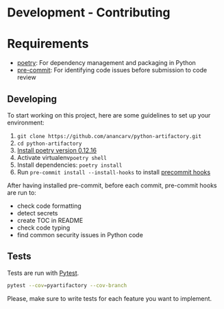 # Development - Contributing

# Requirements
* [poetry](https://github.com/python-poetry/poetry): For dependency management and packaging in Python
* [pre-commit][pre-commit]: For identifying code issues before submission to code review

## Developing

To start working on this project, here are some guidelines to set up your environment:
  1. `git clone https://github.com/anancarv/python-artifactory.git`
  2. `cd python-artifactory`
  3. [Install poetry version 0.12.16](https://python-poetry.org/docs/#installation)
  4. Activate virtualenv`poetry shell`
  5. Install dependencies: `poetry install`
  6. Run `pre-commit install --install-hooks` to install [precommit hooks][pre-commit]

After having installed pre-commit, before each commit, pre-commit hooks are run to:
* check code formatting
* detect secrets
* create TOC in README
* check code typing
* find common security issues in Python code


## Tests

Tests are run with [Pytest](https://docs.pytest.org/en/latest/).
```bash
pytest --cov=pyartifactory --cov-branch
```

Please, make sure to write tests for each feature you want to implement.

[pre-commit]: https://github.com/pre-commit/pre-commit
